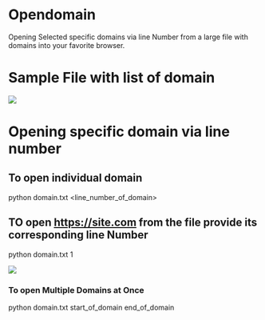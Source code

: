 # Opendomain
Opening Selected specific domains via line Number from a large file with domains into your favorite browser. 

# Sample File with list of domain
<img src="https://github.com/Roshan-Poudel/images/blob/master/subdomain.jpg">  


# Opening specific domain via line number

## To open individual domain
python domain.txt <line_number_of_domain>
## TO open https://site.com from the file provide its corresponding line Number
python domain.txt 1


<img src="https://github.com/Roshan-Poudel/images/blob/master/opening.png">  


### To open Multiple Domains at Once
python domain.txt start_of_domain end_of_domain
